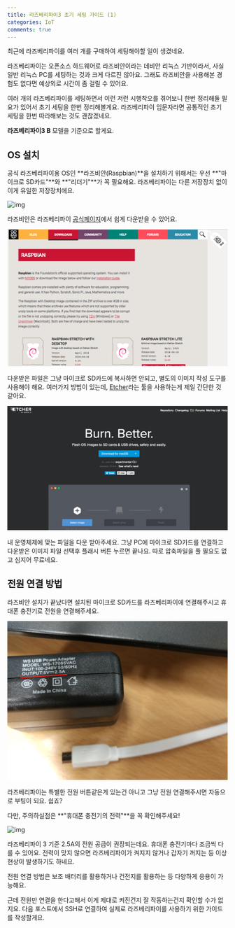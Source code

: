 ```yaml
---
title: 라즈베리파이3 초기 세팅 가이드 (1)
categories: IoT
comments: true
---
```


최근에 라즈베리파이를 여러 개를 구매하여 세팅해야할 일이 생겼네요.

라즈베리파이는 오픈소스 하드웨어로 라즈비안이라는 데비안 리눅스 기반이라서, 사실 일반 리눅스 PC를 세팅하는 것과 크게 다르진 않아요. 그래도 라즈비안을 사용해본 경험도 없다면 예상외로 시간이 좀 걸릴 수 있어요.

여러 개의 라즈베리파이를 세팅하면서 이런 저런 시행착오를 겪어보니 한번 정리해둘 필요가 있어서 초기 세팅을 한번 정리해볼게요. 라즈베리파이 입문자라면 공통적인 초기 세팅을 한번 따라해보는 것도 괜찮겠네요.

**라즈베리파이3 B** 모델을 기준으로 할게요.

## OS 설치

공식 라즈베리파이용 OS인 **라즈비안(Raspbian)**을 설치하기 위해서는 우선 **"마이크로 SD카드"**와 **"리더기"**가 꼭 필요해요. 라즈베리파이는 다른 저장장치 없이 이게 유일한 저장장치에요.

![img](/assets/images/180616/img1.png)
<!-- micro sd 카드 이미지 -->

라즈비안은 라즈베리파이 [공식페이지](https://www.raspberrypi.org/downloads/raspbian/)에서 쉽게 다운받을 수 있어요.

![img](/assets/images/180616/img2.png)

다운받은 파일은 그냥 마이크로 SD카드에 복사하면 안되고, 별도의 이미지 작성 도구를 사용해야 해요. 여러가지 방법이 있는데, [Etcher](https://etcher.io/)라는 툴을 사용하는게 제일 간단한 것 같아요.

![img](/assets/images/180616/img3.png)

내 운영체제에 맞는 파일을 다운 받아주세요. 그냥 PC에 마이크로 SD카드를 연결하고 다운받은 이미지 파일 선택후 플래시 버튼 누르면 끝나요. 따로 압축파일을 풀 필요도 없고 심지어 무료네요.

## 전원 연결 방법

라즈비안 설치가 끝났다면 설치된 마이크로 SD카드를 라즈베리파이에 연결해주시고 휴대폰 충전기로 전원을 연결해주세요.

![img](/assets/images/180616/img4.png)
<!-- 충전기 및 라즈베리파이 이미지 -->

라즈베리파이는 특별한 전원 버튼같은게 있는건 아니고 그냥 전원 연결해주시면 자동으로 부팅이 되요. 쉽죠?

다만, 주의하실점은 **"휴대폰 충전기의 전력"**을 꼭 확인해주세요!

![img](/assets/images/180616/img5.png)
<!-- 충전기 전력 이미지 -->

라즈베리파이 3 기준 2.5A의 전원 공급이 권장되는데요. 휴대폰 충전기마다 조금씩 다를 수 있어요. 전력이 맞지 않으면 라즈베리파이가 켜지지 않거나 갑자기 꺼지는 등 이상 현상이 발생하기도 하네요.

전원 연결 방법은 보조 배터리를 활용하거나 건전지를 활용하는 등 다양하게 응용이 가능해요.

근데 전원만 연결을 한다고해서 이게 제대로 켜진건지 잘 작동하는건지 확인할 수가 없지요. 다음 포스트에서 SSH로 연결하여 실제로 라즈베리파이를 사용하기 위한 가이드를 작성할게요.

